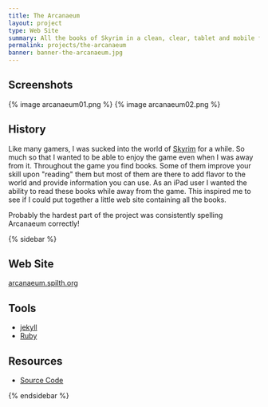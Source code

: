 ```yaml
---
title: The Arcanaeum
layout: project
type: Web Site
summary: All the books of Skyrim in a clean, clear, tablet and mobile friendly display
permalink: projects/the-arcanaeum
banner: banner-the-arcanaeum.jpg
---
```


## Screenshots

{% image arcanaeum01.png %} {% image arcanaeum02.png %}

## History

Like many gamers, I was sucked into the world of [Skyrim](http://www.elderscrolls.com/skyrim/) for a while. So much so that I wanted to be able to enjoy the game even when I was away from it. Throughout the game you find books. Some of them improve your skill upon "reading" them but most of them are there to add flavor to the world and provide information you can use. As an iPad user I wanted the ability to read these books while away from the game. This inspired me to see if I could put together a little web site containing all the books.

Probably the hardest part of the project was consistently spelling Arcanaeum correctly!

{% sidebar %}

## Web Site

[arcanaeum.spilth.org](http://arcanaeum.spilth.org/)

## Tools

- [jekyll](https://github.com/mojombo/jekyll)
- [Ruby](http://www.ruby-lang.org/)

## Resources

* [Source Code](https://github.com/spilth/arcanaeum)

{% endsidebar %}

